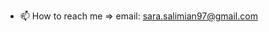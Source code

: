 <!--- - 👋 Hi, I’m Sarah Salimian
- 👩🏻‍💻 I've been a programmer for about 6 years
- 👀 I’m interested in programming and playing an instrument
- 🌱 I’m currently learning artificial intelligence at SBU--->
<!--- - 💞️ I’m looking to collaborate on ... --->
- 📫 How to reach me => 
    email: sara.salimian97@gmail.com

<!---
SaraSlm/SaraSlm is a ✨ special ✨ repository because its `README.md` (this file) appears on your GitHub profile.
You can click the Preview link to take a look at your changes.
--->
